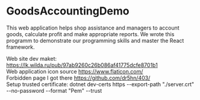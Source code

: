 # GoodsAccountingDemo
This web application helps shop assistance and managers to account goods, calculate profit and make appropriate reports.
We wrote this programm to demonstrate our programming skills and master the React framework.

Web site dev maket: https://lk.wilda.ru/pub/97ab9260c26b086af41775dcfe8701b1 <br />
Web application icon source https://www.flaticon.com/ <br />
Forbidden page I got there https://github.com/dr5hn/403/ <br />
Setup trusted certificate: dotnet dev-certs https --export-path "./server.crt" --no-password --format "Pem"  --trust
